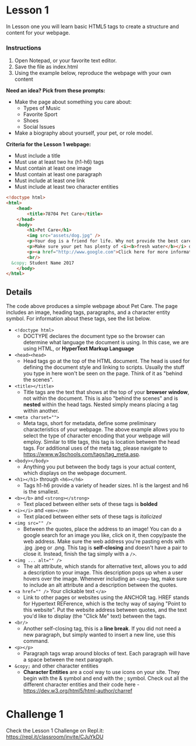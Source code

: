 # Lesson 1

In Lesson one you will learn basic HTML5 tags to create a structure and content for your webpage. 

### Instructions
1. Open Notepad, or your favorite text editor.
2. Save the file as index.html
3. Using the example below, reproduce the webpage with your own content

**Need an idea?  Pick from these prompts:**
* Make the page about something you care about:
    * Types of Music
    * Favorite Sport
    * Shoes
    * Social Issues
* Make a biography about yourself, your pet, or role model.


**Criteria for the Lesson 1 webpage:**
* Must include a title
* Must use at least two hx (h1-h6) tags
* Must contain at least one image
* Must contain at least one paragraph
* Must include at least one link
* Must include at least two character entities


```html
<!doctype html>
<html>
    <head>
        <title>78704 Pet Care</title>
    </head>
    <body>
        <h1>Pet Care</h1>
        <img src="assets/dog.jpg" />
        <p>Your dog is a friend for life. Why not provide the best care possible?</p>     
        <p>Make sure your pet has plenty of <i><b>fresh water</b></i> during hot weather.</p>
        <p><a href="http://www.google.com">Click here for more information</a></p>
        <br/>
  &copy; Student Name 2017
    </body>
</html>
```
## Details
The code above produces a simple webpage about Pet Care.  The page includes an image, heading tags, paragraphs, and a character entity symbol.  For information about these tags, see the list below.

* `<!doctype html>`
    * DOCTYPE declares the document type so the browser can determine what language the document is using.  In this case, we are using HTML, or **HyperText Markup Language**  
* `<head><head>`
    * Head tags go at the top of the HTML document.  The head is used for defining the document style and linking to scripts.  Usually the stuff you type in here won't be seen on the page.  Think of it as "behind the scenes".
* `<title></title>`
    * Title tags are the text that shows at the top of your **browser window**, not within the document.  This is also "behind the scenes" and is **nested** within the head tags.  Nested simply means placing a tag within another.
* `<meta charset="">`
    * Meta tags, short for metadata, define some preliminary characteristics of your webpage. The above example allows you to select the type of character encoding that your webpage will employ. Similar to title tags, this tag is location between the head tags. For additional uses of the meta tag, please navigate to https://www.w3schools.com/tags/tag_meta.asp. 
* `<body></body>`
    * Anything you put between the body tags is your actual content, which displays on the webpage document. 
* `<h1></h1>` through `<h6></h6>`
    * Tags h1-h6 provide a variety of header sizes.  h1 is the largest and h6 is the smallest.
* `<b></b>` and `<strong></strong>`
    * Text placed between either sets of these tags is **bolded**  
* `<i></i>` and `<em></em>`
    * Text placed between either sets of these tags is *italicized*
* `<img src="" />`
    * Between the quotes, place the address to an image!  You can do a google search for an image you like, click on it, then copy/paste the web address.  Make sure the web address you're pasting ends with .jpg .jpeg or .png.  This tag is **self-closing** and doesn't have a pair to close it.  Instead, finish the tag simply with a `/>`.
* `<img ... alt="" />`
    * The alt attribute, which stands for alternative text, allows you to add a description to your image. This description pops up when a user hovers over the image. Whenever including an `<img>` tag, make sure to include an alt attribute and a description between the quotes.
* `<a href="" />` Your clickable text `</a>`
    * Link to other pages or websites using the ANCHOR <a> tag.  HREF stands for
Hypertext REFerence, which is the techy way of saying "Point to this website".  Put
the website address between quotes, and the text you'd like to display (the "Click Me" text) between the <a> tags.
* `<br/>`
    * Another self-closing tag, this is a **line break**.  If you did not need a new paragraph, but simply wanted to insert a new line, use this command.
* `<p></p>`
    * Paragraph tags wrap around blocks of text.  Each paragraph will have a space between the next paragraph.
* `&copy;` and other character entities
    * **Character Entities** are a cool way to use icons on your site.  They begin with the & symbol and end with the ; symbol.  Check out all the different character entities and their code here -https://dev.w3.org/html5/html-author/charref


# Challenge 1

Check the Lesson 1 Challenge on Repl.it: https://repl.it/classroom/invite/CJuYkDU
